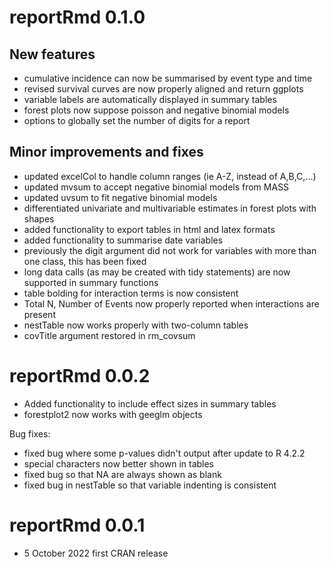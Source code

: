 # reportRmd 0.1.0

## New features

- cumulative incidence can now be summarised by event type and time
- revised survival curves are now properly aligned and return ggplots
- variable labels are automatically displayed in summary tables
- forest plots now suppose poisson and negative binomial models
- options to globally set the number of digits for a report

## Minor improvements and fixes

- updated excelCol to handle column ranges (ie A-Z, instead of A,B,C,...)
- updated mvsum to accept negative binomial models from MASS
- updated uvsum to fit negative binomial models
- differentiated univariate and multivariable estimates in forest plots with shapes
- added functionality to export tables in html and latex formats
- added functionality to summarise date variables
- previously the digit argument did not work for variables with more than one class, this has been fixed
- long data calls (as may be created with tidy statements) are now supported in summary functions
- table bolding for interaction terms is now consistent
- Total N,  Number of Events now properly reported when interactions are present
- nestTable now works properly with two-column tables
- covTitle argument restored in rm_covsum
  

# reportRmd 0.0.2

- Added functionality to include effect sizes in summary tables
- forestplot2 now works with geeglm objects

Bug fixes:
  - fixed bug where some p-values didn't output after update to R 4.2.2
  - special characters now better shown in tables
  - fixed bug so that NA are always shown as blank
  - fixed bug in nestTable so that variable indenting is consistent

# reportRmd 0.0.1

* 5 October 2022 first CRAN release

